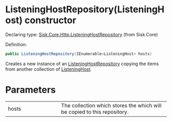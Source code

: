 <!--

Copyrights 2023 Sisk Framework - CypherPotato
Published under MIT license

!!! DO NOT EDIT THIS FILE !!!
This file was generated by a tool in the Sisk package. To edit the information in this documentation,
edit the XML documentation present in the Sisk source code.

-->


# ListeningHostRepository(ListeningHost) constructor

Declaring type: [Sisk.Core.Http.ListeningHostRepository](/spec/Sisk.Core.Http.ListeningHostRepository.md) (from Sisk.Core)


Definition:

```cs
public ListeningHostRepository(IEnumerable<ListeningHost> hosts)
```

Creates a new instance of an <a href="/spec/Sisk.Core.Http.ListeningHostRepository.md">ListeningHostRepository</a> copying the items from another collection of <a href="/spec/Sisk.Core.Http.ListeningHost.md">ListeningHost</a>.


# Parameters

<table>
    <tbody>
<tr>
    <td width="33%">hosts</td>
    <td>The collection which stores the  which will be copied to this repository.</td>
</tr>
    </tbody>
</table>
